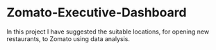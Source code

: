 # Zomato-Executive-Dashboard
In this project I have suggested the suitable locations, for opening new restaurants, to Zomato using data analysis.
